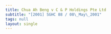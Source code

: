 ```yaml
---
title: Chua Ah Beng v C & P Holdings Pte Ltd
subtitle: "[2001] SGHC 88 / 08\_May\_2001"
tags: null
layout: single
---
```


